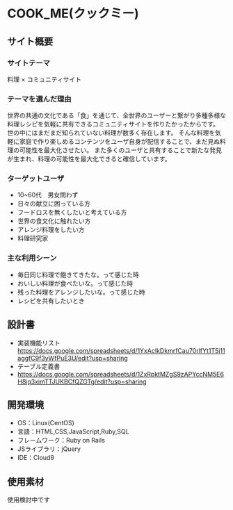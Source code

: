 # COOK_ME(クックミー)

## サイト概要


### サイトテーマ
 料理 × コミュニティサイト

### テーマを選んだ理由
 世界の共通の文化である「食」を通じて、全世界のユーザーと繋がり多種多様な料理レシピを気軽に共有できるコミュニティサイトを作りたかったからです。
 世の中にはまだまだ知られていない料理が数多く存在します。
 そんな料理を気軽に家庭で作り楽しめるコンテンツをユーザ自身が配信することで、まだ見ぬ料理の可能性を最大化させたい。
 また多くのユーザと共有することで新たな発見が生まれ、料理の可能性を最大化できると確信しています。

### ターゲットユーザ
- 10~60代　男女問わず
- 日々の献立に困っている方
- フードロスを無くしたいと考えている方
- 世界の食文化に触れたい方
- アレンジ料理をしたい方
- 料理研究家

### 主な利用シーン
- 毎日同じ料理で飽きてきたな。って感じた時
- おいしい料理が食べたいな。って感じた時
- 残った料理をアレンジしたいな。って感じた時
- レシピを共有したいとき

## 設計書
- 実装機能リスト
  https://docs.google.com/spreadsheets/d/1YxAcIkDkmrfCau70rlfYt1T5j11aggfC9f3yWfPuE3U/edit?usp=sharing
- テーブル定義書
- https://docs.google.com/spreadsheets/d/1ZxRpktMZgS9zAPYccNM5E6H8jq3ximTTJUKBCfQZGTg/edit?usp=sharing

## 開発環境
- OS：Linux(CentOS)
- 言語：HTML,CSS,JavaScript,Ruby,SQL
- フレームワーク：Ruby on Rails
- JSライブラリ：jQuery
- IDE：Cloud9

## 使用素材
  使用検討中です